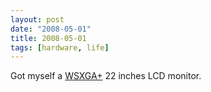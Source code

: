 ```yaml
---
layout: post
date: "2008-05-01"
title: 2008-05-01
tags: [hardware, life]
---
```

Got myself a [WSXGA+](http://en.wikipedia.org/wiki/WSXGA+) 22
inches LCD monitor.


